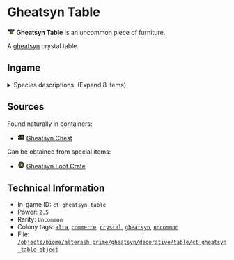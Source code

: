 # Gheatsyn Table

<img src="https://raw.githubusercontent.com/Ceterai/Enternia/main/objects/biome/alterash_prime/gheatsyn/decorative/table/icon.png" alt="Gheatsyn Table icon" loading="lazy" height=16px width="auto" /> **Gheatsyn Table** is an uncommon piece of furniture.

A [gheatsyn](https://ceterai.github.io/MyEnternia/Wiki/Tags/Gheatsyn) crystal table.

## Ingame

<details><summary>Species descriptions: (Expand 8 items)</summary>

- Alta: A metal table with gheatsyn crystals as a stand.
- Apex: A table made from gheatsyn crystal.
- Avian: A wide plain crystal table.
- Floran: Floran want to eat some snacksss.
- Glitch: Encouraged. This table is very large and convenient.
- Human: A really big crystal table.
- Hylotl: A kind of strict, but elegant and stylish table.
- Novakid: How much booze I can put on this table?

</details>

## Sources

Found naturally in containers:

- <img src="https://raw.githubusercontent.com/Ceterai/Enternia/main/objects/biome/alterash_prime/gheatsyn/decorative/chest/icon.png" alt="Gheatsyn Chest icon" loading="lazy" height=16px width="auto" /> [Gheatsyn Chest](https://ceterai.github.io/MyEnternia/Wiki/GheatsynChest)

Can be obtained from special items:

- <img src="https://raw.githubusercontent.com/Ceterai/Enternia/main/items/active/alta/loot/biome/ct_gheatsyn_loot.png" alt="Gheatsyn Loot Crate icon" loading="lazy" height=16px width="auto" /> [Gheatsyn Loot Crate](https://ceterai.github.io/MyEnternia/Wiki/GheatsynLootCrate)

## Technical Information

- In-game ID: `ct_gheatsyn_table`
- Power: `2.5`
- Rarity: `Uncommon`
- Colony tags: [`alta`](https://ceterai.github.io/MyEnternia/Wiki/Tags/Alta), [`commerce`](https://ceterai.github.io/MyEnternia/Wiki/Tags/Commerce), [`crystal`](https://ceterai.github.io/MyEnternia/Wiki/Tags/Crystal), [`gheatsyn`](https://ceterai.github.io/MyEnternia/Wiki/Tags/Gheatsyn), [`uncommon`](https://ceterai.github.io/MyEnternia/Wiki/Tags/Uncommon)
- File: [`/objects/biome/alterash_prime/gheatsyn/decorative/table/ct_gheatsyn_table.object`](https://github.com/Ceterai/Enternia/blob/main/objects/biome/alterash_prime/gheatsyn/decorative/table/ct_gheatsyn_table.object)
